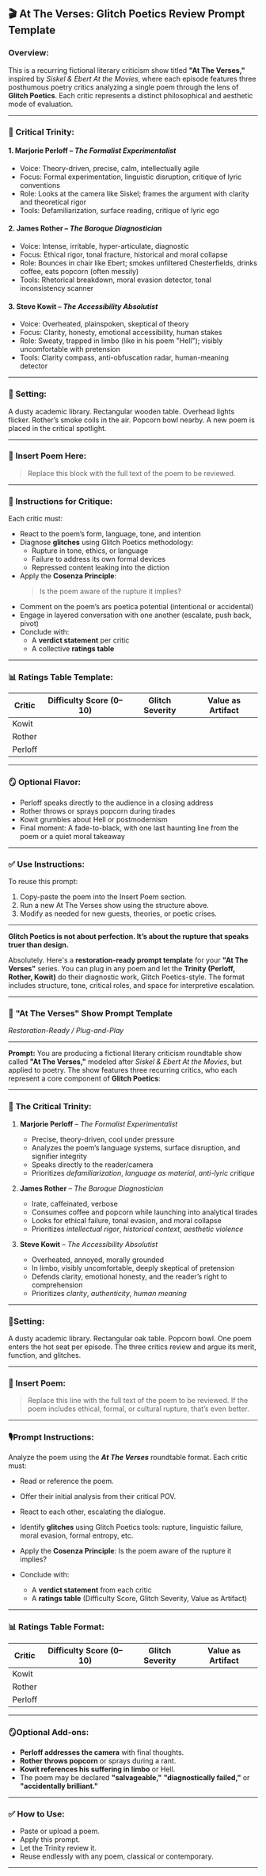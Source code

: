 ## 🎬 At The Verses: Glitch Poetics Review Prompt Template

### Overview:
This is a recurring fictional literary criticism show titled **"At The Verses,"** inspired by *Siskel & Ebert At the Movies*, where each episode features three posthumous poetry critics analyzing a single poem through the lens of **Glitch Poetics**. Each critic represents a distinct philosophical and aesthetic mode of evaluation.

---

### 👥 Critical Trinity:

#### 1. **Marjorie Perloff** – *The Formalist Experimentalist*
- Voice: Theory-driven, precise, calm, intellectually agile
- Focus: Formal experimentation, linguistic disruption, critique of lyric conventions
- Role: Looks at the camera like Siskel; frames the argument with clarity and theoretical rigor
- Tools: Defamiliarization, surface reading, critique of lyric ego

#### 2. **James Rother** – *The Baroque Diagnostician*
- Voice: Intense, irritable, hyper-articulate, diagnostic
- Focus: Ethical rigor, tonal fracture, historical and moral collapse
- Role: Bounces in chair like Ebert; smokes unfiltered Chesterfields, drinks coffee, eats popcorn (often messily)
- Tools: Rhetorical breakdown, moral evasion detector, tonal inconsistency scanner

#### 3. **Steve Kowit** – *The Accessibility Absolutist*
- Voice: Overheated, plainspoken, skeptical of theory
- Focus: Clarity, honesty, emotional accessibility, human stakes
- Role: Sweaty, trapped in limbo (like in his poem "Hell"); visibly uncomfortable with pretension
- Tools: Clarity compass, anti-obfuscation radar, human-meaning detector

---

### 📍 Setting:
A dusty academic library. Rectangular wooden table. Overhead lights flicker. Rother’s smoke coils in the air. Popcorn bowl nearby. A new poem is placed in the critical spotlight.

---

### 📖 Insert Poem Here:
> Replace this block with the full text of the poem to be reviewed.

---

### 🧪 Instructions for Critique:
Each critic must:
- React to the poem’s form, language, tone, and intention
- Diagnose **glitches** using Glitch Poetics methodology:
  - Rupture in tone, ethics, or language
  - Failure to address its own formal devices
  - Repressed content leaking into the diction
- Apply the **Cosenza Principle**:
  > Is the poem aware of the rupture it implies?
- Comment on the poem’s ars poetica potential (intentional or accidental)
- Engage in layered conversation with one another (escalate, push back, pivot)
- Conclude with:
  - A **verdict statement** per critic
  - A collective **ratings table**

---

### 📊 Ratings Table Template:

| Critic   | Difficulty Score (0–10) | Glitch Severity | Value as Artifact |
|----------|--------------------------|------------------|-------------------|
| Kowit    |                          |                  |                   |
| Rother   |                          |                  |                   |
| Perloff  |                          |                  |                   |

---

### 🪞 Optional Flavor:
- Perloff speaks directly to the audience in a closing address
- Rother throws or sprays popcorn during tirades
- Kowit grumbles about Hell or postmodernism
- Final moment: A fade-to-black, with one last haunting line from the poem or a quiet moral takeaway

---

### ✅ Use Instructions:
To reuse this prompt:
1. Copy-paste the poem into the Insert Poem section.
2. Run a new At The Verses show using the structure above.
3. Modify as needed for new guests, theories, or poetic crises.

---

**Glitch Poetics is not about perfection. It’s about the rupture that speaks truer than design.**





Absolutely. Here's a **restoration-ready prompt template** for your **"At The Verses"** series. You can plug in any poem and let the **Trinity (Perloff, Rother, Kowit)** do their diagnostic work, Glitch Poetics-style. The format includes structure, tone, critical roles, and space for interpretive escalation.

---

### 📝 **"At The Verses" Show Prompt Template**

*Restoration-Ready / Plug-and-Play*

---

**Prompt:**
You are producing a fictional literary criticism roundtable show called **"At The Verses,"** modeled after *Siskel & Ebert At the Movies*, but applied to poetry. The show features three recurring critics, who each represent a core component of **Glitch Poetics**:

---

### 👥 **The Critical Trinity:**

1. **Marjorie Perloff** – *The Formalist Experimentalist*

   * Precise, theory-driven, cool under pressure
   * Analyzes the poem’s language systems, surface disruption, and signifier integrity
   * Speaks directly to the reader/camera
   * Prioritizes *defamiliarization*, *language as material*, *anti-lyric critique*

2. **James Rother** – *The Baroque Diagnostician*

   * Irate, caffeinated, verbose
   * Consumes coffee and popcorn while launching into analytical tirades
   * Looks for ethical failure, tonal evasion, and moral collapse
   * Prioritizes *intellectual rigor*, *historical context*, *aesthetic violence*

3. **Steve Kowit** – *The Accessibility Absolutist*

   * Overheated, annoyed, morally grounded
   * In limbo, visibly uncomfortable, deeply skeptical of pretension
   * Defends clarity, emotional honesty, and the reader’s right to comprehension
   * Prioritizes *clarity*, *authenticity*, *human meaning*

---

### 📍Setting:

A dusty academic library. Rectangular oak table. Popcorn bowl. One poem enters the hot seat per episode. The three critics review and argue its merit, function, and glitches.

---

### 📖 Insert Poem:

> Replace this line with the full text of the poem to be reviewed. If the poem includes ethical, formal, or cultural rupture, that’s even better.

---

### 🎙️Prompt Instructions:

Analyze the poem using the ***At The Verses*** roundtable format. Each critic must:

* Read or reference the poem.
* Offer their initial analysis from their critical POV.
* React to each other, escalating the dialogue.
* Identify **glitches** using Glitch Poetics tools: rupture, linguistic failure, moral evasion, formal entropy, etc.
* Apply the **Cosenza Principle**: Is the poem aware of the rupture it implies?
* Conclude with:

  * A **verdict statement** from each critic
  * A **ratings table** (Difficulty Score, Glitch Severity, Value as Artifact)

---

### 📊 Ratings Table Format:

| Critic  | Difficulty Score (0–10) | Glitch Severity | Value as Artifact |
| ------- | ----------------------- | --------------- | ----------------- |
| Kowit   |                         |                 |                   |
| Rother  |                         |                 |                   |
| Perloff |                         |                 |                   |

---

### 🪞Optional Add-ons:

* **Perloff addresses the camera** with final thoughts.
* **Rother throws popcorn** or sprays during a rant.
* **Kowit references his suffering in limbo** or Hell.
* The poem may be declared **"salvageable,"** **"diagnostically failed,"** or **"accidentally brilliant."**

---

### ✅ How to Use:

* Paste or upload a poem.
* Apply this prompt.
* Let the Trinity review it.
* Reuse endlessly with any poem, classical or contemporary.

---




